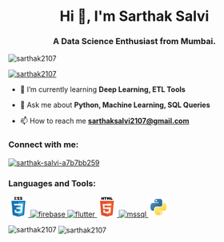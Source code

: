 <h1 align="center">Hi 👋, I'm Sarthak Salvi</h1>
<h3 align="center">A Data Science Enthusiast from Mumbai.</h3>

<p align="left"> <img src="https://komarev.com/ghpvc/?username=sarthak2107&label=Profile%20views&color=0e75b6&style=flat" alt="sarthak2107" /> </p>

<p align="left"> <a href="https://github.com/ryo-ma/github-profile-trophy"><img src="https://github-profile-trophy.vercel.app/?username=sarthak2107" alt="sarthak2107" /></a> </p>

- 🌱 I’m currently learning **Deep Learning, ETL Tools**

- 💬 Ask me about **Python, Machine Learning, SQL Queries**

- 📫 How to reach me **sarthaksalvi2107@gmail.com**

<h3 align="left">Connect with me:</h3>
<p align="left">
<a href="https://linkedin.com/in/sarthak-salvi-a7b7bb259" target="blank"><img align="center" src="https://raw.githubusercontent.com/rahuldkjain/github-profile-readme-generator/master/src/images/icons/Social/linked-in-alt.svg" alt="sarthak-salvi-a7b7bb259" height="30" width="40" /></a>
</p>

<h3 align="left">Languages and Tools:</h3>
<p align="left"> <a href="https://www.w3schools.com/css/" target="_blank" rel="noreferrer"> <img src="https://raw.githubusercontent.com/devicons/devicon/master/icons/css3/css3-original-wordmark.svg" alt="css3" width="40" height="40"/> </a> <a href="https://firebase.google.com/" target="_blank" rel="noreferrer"> <img src="https://www.vectorlogo.zone/logos/firebase/firebase-icon.svg" alt="firebase" width="40" height="40"/> </a> <a href="https://flutter.dev" target="_blank" rel="noreferrer"> <img src="https://www.vectorlogo.zone/logos/flutterio/flutterio-icon.svg" alt="flutter" width="40" height="40"/> </a> <a href="https://www.w3.org/html/" target="_blank" rel="noreferrer"> <img src="https://raw.githubusercontent.com/devicons/devicon/master/icons/html5/html5-original-wordmark.svg" alt="html5" width="40" height="40"/> </a> <a href="https://www.microsoft.com/en-us/sql-server" target="_blank" rel="noreferrer"> <img src="https://www.svgrepo.com/show/303229/microsoft-sql-server-logo.svg" alt="mssql" width="40" height="40"/> </a> <a href="https://www.python.org" target="_blank" rel="noreferrer"> <img src="https://raw.githubusercontent.com/devicons/devicon/master/icons/python/python-original.svg" alt="python" width="40" height="40"/> </a> </p>

<p><img align="left" src="https://github-readme-stats.vercel.app/api/top-langs?username=sarthak2107&show_icons=true&locale=en&layout=compact" alt="sarthak2107" /></p>

<p>&nbsp;<img align="center" src="https://github-readme-stats.vercel.app/api?username=sarthak2107&show_icons=true&locale=en" alt="sarthak2107" /></p>
